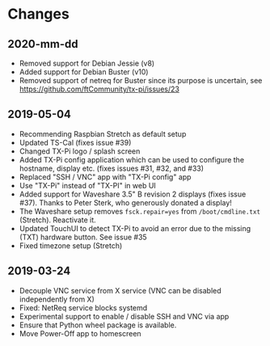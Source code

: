 # Changes

## 2020-mm-dd
* Removed support for Debian Jessie (v8)
* Added support for Debian Buster (v10)
* Removed support of netreq for Buster since its purpose is uncertain,
  see <https://github.com/ftCommunity/tx-pi/issues/23>


## 2019-05-04
* Recommending Raspbian Stretch as default setup
* Updated TS-Cal (fixes issue #39)
* Changed TX-Pi logo / splash screen
* Added TX-Pi config application which can be used to configure the
  hostname, display etc. (fixes issues #31, #32, and #33) 
* Replaced "SSH / VNC" app with "TX-Pi config" app
* Use "TX-Pi" instead of "TX-PI" in web UI
* Added support for Waveshare 3.5" B revision 2 displays (fixes issue #37).
  Thanks to Peter Sterk, who generously donated a display!
* The Waveshare setup removes ``fsck.repair=yes`` from ``/boot/cmdline.txt`` 
  (Stretch). Reactivate it.
* Updated TouchUI to detect TX-Pi to avoid an error due to the missing
  (TXT) hardware button. See issue #35
* Fixed timezone setup (Stretch)


## 2019-03-24
* Decouple VNC service from X service (VNC can be disabled independently from X)
* Fixed: NetReq service blocks systemd
* Experimental support to enable / disable SSH and VNC via app
* Ensure that Python wheel package is available.
* Move Power-Off app to homescreen
